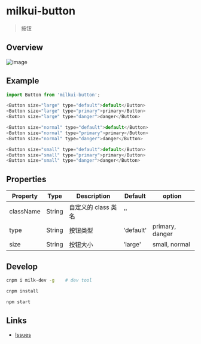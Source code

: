 # milkui-button

> 按钮

## Overview

![image](https://user-images.githubusercontent.com/11053605/28752337-104917fa-754f-11e7-8a1c-b92c78e43d7f.png)

## Example

```js
import Button from 'milkui-button';

<Button size="large" type="default">default</Button>
<Button size="large" type="primary">primary</Button>
<Button size="large" type="danger">danger</Button>

<Button size="normal" type="default">default</Button>
<Button size="normal" type="primary">primary</Button>
<Button size="normal" type="danger">danger</Button>

<Button size="small" type="default">default</Button>
<Button size="small" type="primary">primary</Button>
<Button size="small" type="danger">danger</Button>
```

## Properties

| Property | Type | Description | Default | option |
| -- | -- | -- | -- | -- |
| className | String | 自定义的 class 类名 | '' | |
| type | String | 按钮类型 | 'default' | primary, danger |
| size | String | 按钮大小 | 'large' | small, normal |

## Develop

```bash
cnpm i milk-dev -g    # dev tool

cnpm install

npm start
```

## Links

- [Issues](https://github.com/milk-ui/milkui-button/issues)
